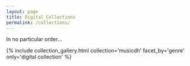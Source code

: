 ```yaml
---
layout: page
title: Digital Collections
permalink: /collections/
---
```


In no particular order...

{% include collection_gallery.html  collection='musicdh' facet_by='genre' only='digital collection' %}